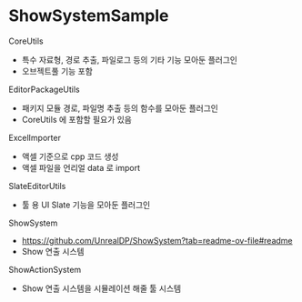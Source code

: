 # ShowSystemSample

CoreUtils
-	특수 자료형, 경로 추출, 파일로그 등의 기타 기능 모아둔 플러그인
-	오브젝트풀 기능 포함
  
EditorPackageUtils
-	패키지 모듈 경로, 파일명 추출 등의 함수를 모아둔 플러그인
-	CoreUtils 에 포함할 필요가 있음
  
ExcelImporter
-	액셀 기준으로 cpp 코드 생성
-	액셀 파일을 언리얼 data 로 import
  
SlateEditorUtils
-	툴 용 UI Slate 기능을 모아둔 플러그인
  
ShowSystem
- https://github.com/UnrealDP/ShowSystem?tab=readme-ov-file#readme
-	Show 연출 시스템  
  
ShowActionSystem
-	Show 연출 시스템을 시뮬레이션 해줄 툴 시스템

